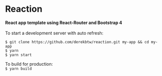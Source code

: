# Reaction
**React app template using React-Router and Bootstrap 4**
<br/>
<br/>
To start a development server with auto refresh:<br/>
```
$ git clone https://github.com/derekbtw/reaction.git my-app && cd my-app
$ yarn
$ yarn start
```

To build for production:<br/>
`$ yarn build`
